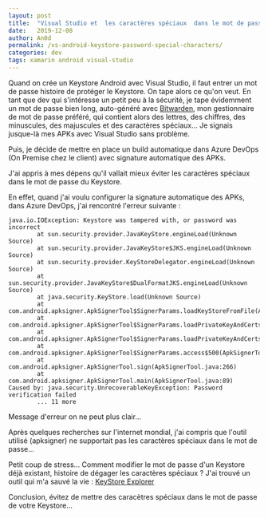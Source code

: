 ```yaml
---
layout: post
title:  "Visual Studio et  les caractères spéciaux  dans le mot de passe de l'Android Keystore"
date:   2019-12-08
author: An0d
permalink: /vs-android-keystore-password-special-characters/
categories: dev
tags: xamarin android visual-studio
---
```

Quand on crée un Keystore Android avec Visual Studio, il faut entrer un mot de passe histoire de protéger le Keystore. On tape alors ce qu'on veut.
En tant que dev qui s'intéresse un petit peu à la sécurité, je tape évidemment un mot de passe bien long, auto-généré avec [Bitwarden](https://bitwarden.com/), mon gestionnaire de mot de passe préféré, qui contient alors des lettres, des chiffres, des minuscules, des majuscules et des caractères spéciaux...
Je signais jusque-là mes APKs avec Visual Studio sans problème.

Puis, je décide de mettre en place un build automatique dans Azure DevOps (On Premise chez le client) avec signature automatique des APKs.

J'ai appris à mes dépens qu'il vallait mieux éviter les caractères spéciaux dans le mot de passe du Keystore.

En effet, quand j'ai voulu configurer la signature automatique des APKs, dans Azure DevOps, j'ai rencontré l'erreur suivante :

    java.io.IOException: Keystore was tampered with, or password was incorrect
            at sun.security.provider.JavaKeyStore.engineLoad(Unknown Source)
            at sun.security.provider.JavaKeyStore$JKS.engineLoad(Unknown Source)
            at sun.security.provider.KeyStoreDelegator.engineLoad(Unknown Source)
            at sun.security.provider.JavaKeyStore$DualFormatJKS.engineLoad(Unknown Source)
            at java.security.KeyStore.load(Unknown Source)
            at com.android.apksigner.ApkSignerTool$SignerParams.loadKeyStoreFromFile(ApkSignerTool.java:829)
            at com.android.apksigner.ApkSignerTool$SignerParams.loadPrivateKeyAndCertsFromKeyStore(ApkSignerTool.java:719)
            at com.android.apksigner.ApkSignerTool$SignerParams.loadPrivateKeyAndCerts(ApkSignerTool.java:659)
            at com.android.apksigner.ApkSignerTool$SignerParams.access$500(ApkSignerTool.java:611)
            at com.android.apksigner.ApkSignerTool.sign(ApkSignerTool.java:266)
            at com.android.apksigner.ApkSignerTool.main(ApkSignerTool.java:89)
    Caused by: java.security.UnrecoverableKeyException: Password verification failed
            ... 11 more

Message d'erreur on ne peut plus clair...

Après quelques recherches sur l'internet mondial, j'ai compris que l'outil utilisé (apksigner) ne supportait pas les caractères spéciaux dans le mot de passe...

Petit coup de stress...
Comment modifier le mot de passe d'un Keystore déjà existant, histoire de dégager les caractères spéciaux ?
J'ai trouvé un outil qui m'a sauvé la vie : [KeyStore Explorer](https://keystore-explorer.org/)

Conclusion, évitez de mettre des caracètres spéciaux dans le mot de passe de votre Keystore...
